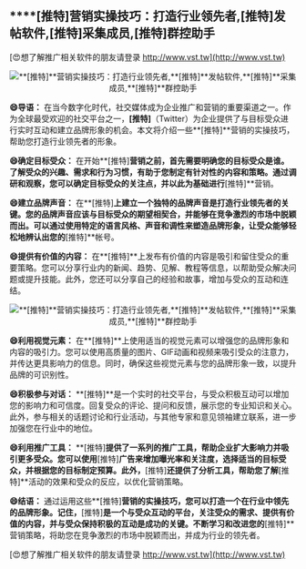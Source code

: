 ## ****[推特]**营销实操技巧：打造行业领先者,**[推特]**发帖软件,**[推特]**采集成员,**[推特]**群控助手**

[😍想了解推广相关软件的朋友请登录 http://www.vst.tw](http://www.vst.tw)

 <center><img src="https://vst.tw/MP4/tuiguang/png/7.png" alt="**[推特]**营销实操技巧：打造行业领先者,**[推特]**发帖软件,**[推特]**采集成员,**[推特]**群控助手"></center>

**😄导语：**
在当今数字化时代，社交媒体成为企业推广和营销的重要渠道之一。作为全球最受欢迎的社交平台之一，**[推特]**（Twitter）为企业提供了与目标受众进行实时互动和建立品牌形象的机会。本文将介绍一些**[推特]**营销的实操技巧，帮助您打造行业领先者的形象。

**😄确定目标受众：**
在开始**[推特]**营销之前，首先需要明确您的目标受众是谁。了解受众的兴趣、需求和行为习惯，有助于您制定有针对性的内容和策略。通过调研和观察，您可以确定目标受众的关注点，并以此为基础进行**[推特]**营销。

**😄建立品牌声音：**
在**[推特]**上建立一个独特的品牌声音是打造行业领先者的关键。您的品牌声音应该与目标受众的期望相契合，并能够在竞争激烈的市场中脱颖而出。可以通过使用特定的语言风格、声音和调性来塑造品牌形象，让受众能够轻松地辨认出您的**[推特]**帐号。

**😄提供有价值的内容：**
在**[推特]**上发布有价值的内容是吸引和留住受众的重要策略。您可以分享行业内的新闻、趋势、见解、教程等信息，以帮助受众解决问题或提升技能。此外，您还可以分享自己的经验和故事，增加与受众的互动和连结。

 <center><img src="https://vst.tw/MP4/tuiguang/png/1.png" alt="**[推特]**营销实操技巧：打造行业领先者,**[推特]**发帖软件,**[推特]**采集成员,**[推特]**群控助手"></center>

**😄利用视觉元素：**
在**[推特]**上使用适当的视觉元素可以增强您的品牌形象和内容的吸引力。您可以使用高质量的图片、GIF动画和视频来吸引受众的注意力，并传达更具影响力的信息。同时，确保这些视觉元素与您的品牌形象一致，以提升品牌的可识别性。

**😄积极参与对话：**
**[推特]**是一个实时的社交平台，与受众积极互动可以增加您的影响力和可信度。回复受众的评论、提问和反馈，展示您的专业知识和关心。此外，参与相关的话题讨论和行业活动，与其他专家和意见领袖建立联系，进一步加强您在行业中的地位。

**😄利用推广工具：**
**[推特]**提供了一系列的推广工具，帮助企业扩大影响力并吸引更多受众。您可以使用**[推特]**广告来增加曝光率和关注度，选择适当的目标受众，并根据您的目标制定预算。此外，**[推特]**还提供了分析工具，帮助您了解**[推特]**活动的效果和受众的反应，以优化营销策略。

**😄结语：**
通过运用这些**[推特]**营销的实操技巧，您可以打造一个在行业中领先的品牌形象。记住，**[推特]**是一个与受众互动的平台，关注受众的需求、提供有价值的内容，并与受众保持积极的互动是成功的关键。不断学习和改进您的**[推特]**营销策略，将助您在竞争激烈的市场中脱颖而出，并成为行业的领先者。

[😍想了解推广相关软件的朋友请登录 http://www.vst.tw](http://www.vst.tw)



